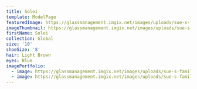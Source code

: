```yaml
---
title: Solei
template: ModelPage
featuredImage: https://glassmanagement.imgix.net/images/uploads/sue-s-family-14.jpg
imageThumbnail: https://glassmanagement.imgix.net/images/uploads/sue-s-family-2.jpg
firstName: Solei
collection: Global
size: '10'
shoeSize: '8'
hair: Light Brown
eyes: Blue
imagePortfolio:
  - image: https://glassmanagement.imgix.net/images/uploads/sue-s-family-10.jpg
  - image: https://glassmanagement.imgix.net/images/uploads/sue-s-family-7.jpg
---
```


